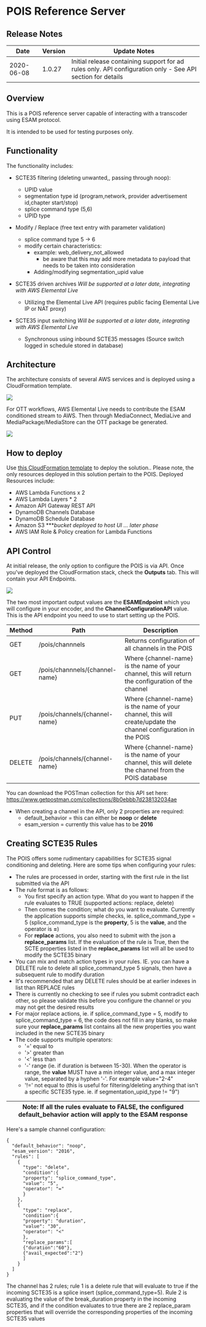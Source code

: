 # POIS Reference Server
## Release Notes
| Date         | Version | Update Notes |
|--------------|---------|--------------|
| 2020-06-08   | 1.0.27  | Initial release containing support for ad rules only. API configuration only - See API section for details

## Overview
This is a POIS reference server capable of interacting with a transcoder using ESAM protocol.

It is intended to be used for testing purposes only.

## Functionality
The functionality includes:
* SCTE35 filtering (deleting unwanted,, passing through noop):
    * UPID value
    * segmentation type id (program,network, provider advertisement id,chapter start/stop)
    * splice command type (5,6)
    * UPID type


* Modify / Replace (free text entry with parameter validation)
    * splice command type 5 → 6
    * modify certain characteristics:
        * example: web_delivery_not_allowed
            * be aware that this may add more metadata to payload that needs to be taken into consideration
        * Adding/modifying segmentation_upid value
* SCTE35 driven archives *Will be supported at a later date, integrating with AWS Elemental Live*
    * Utilizing the Elemental Live API (requires public facing Elemental Live IP or NAT proxy)
* SCTE35 input switching *Will be supported at a later date, integrating with AWS Elemental Live*
    * Synchronous using inbound SCTE35 messages (Source switch logged in schedule stored in database)

## Architecture
The architecture consists of several AWS services and is deployed using a CloudFormation template.

![](Architecture-pois-ref-server.png?width=60pc&classes=border,shadow)

For OTT workflows, AWS Elemental Live needs to contribute the ESAM conditioned stream to AWS. Then through MediaConnect, MediaLive and MediaPackage/MediaStore can the OTT package be generated.

![](Architecture-pois-ref-server-aws-video.png?width=60pc&classes=border,shadow)

## How to deploy
Use [this CloudFormation template](pois-ref-server.yaml) to deploy the solution.. Please note, the only resources deployed in this solution pertain to the POIS. Deployed Resources include:

* AWS Lambda Functions x 2
* AWS Lambda Layers * 2
* Amazon API Gateway REST API
* DynamoDB Channels Database
* DynamoDB Schedule Database
* Amazon S3 ****bucket deployed to host UI ... later phase*
* AWS IAM Role & Policy creation for Lambda Functions

## API Control
At initial release, the only option to configure the POIS is via API. Once you've deployed the CloudFormation stack, check the **Outputs** tab. This will contain your API Endpoints.

![](cloudformation-output.png?width=60pc&classes=border,shadow)

The two most important output values are the **ESAMEndpoint** which you will configure in your encoder, and the **ChannelConfigurationAPI** value.  This is the API endpoint you need to use to start setting up the POIS.

| Method  | Path             | Description |
|---------|------------------|-------------|
| GET     | /pois/channnels  | Returns configuration of all channels in the POIS |
| GET     | /pois/channnels/{channel-name} | Where {channel-name} is the name of your channel, this will return the configuration of the channel |
| PUT     | /pois/channels/{channel-name} | Where {channel-name} is the name of your channel, this will create/update the channel configuration in the POIS |
| DELETE  | /pois/channels/{channel-name} | Where {channel-name} is the name of your channel, this will delete the channel from the POIS database

You can download the POSTman collection for this API set here: https://www.getpostman.com/collections/8b0ebbb7d238132034ae

* When creating a channel in the API, only 2 properties are required:
    - default_behavior = this can either be **noop** or **delete**
    - esam_version = currently this value has to be **2016**

## Creating SCTE35 Rules
The POIS offers some rudimentary capabilities for SCTE35 signal conditioning and deleting. Here are some tips when configuring your rules:
* The rules are processed in order, starting with the first rule in the list submitted via the API
* The rule format is as follows:
  - You first specify an action type. What do you want to happen if the rule evaluates to TRUE (supported actions: replace, delete)
  - Then comes the condition; what do you want to evaluate. Currently the application supports simple checks, ie. splice_command_type = 5 (splice_command_type is the **property**, 5 is the **value**, and the operator is **=**)
  - For **replace** actions, you also need to submit with the json a **replace_params** list. If the evaluation of the rule is True, then the SCTE properties listed in the **replace_params** list will all be used to modify the SCTE35 binary  
* You can mix and match action types in your rules. IE. you can have a DELETE rule to delete all splice_command_type 5 signals, then have a subsequent rule to modify duration  
* It's recommended that any DELETE rules should be at earlier indexes in list than REPLACE rules
* There is currently no checking to see if rules you submit contradict each other, so please validate this before you configure the channel or you may not get the desired results
* For major replace actions, ie. if splice_command_type = 5, modify to splice_command_type = 6, the code does not fill in any blanks, so make sure your **replace_params** list contains all the new properties you want included in the new SCTE35 binary
* The code supports multiple operators:
  - '=' equal to
  - '>' greater than
  - '<' less than
  - '-' range (ie. if duration is between 15-30). When the operator is range, the **value** MUST have a min integer value, and a max integer value, separated by a hyphen '-'. For example value="2-4"
  - '!=' not equal to (this is useful for filtering/deleting anything that isn't a specific SCTE35 type. ie. if segmentation_upid_type != "9")


| Note: If all the rules evaluate to FALSE, the configured **default_behavior** action will apply to the ESAM response |
|----------|

Here's a sample channel configuration:

```
{
  "default_behavior": "noop",
  "esam_version": "2016",
  "rules": [
    {
      "type": "delete",
      "condition":{
      "property": "splice_command_type",
      "value": "5",
      "operator": "="
      }
    },
    {
      "type": "replace",
      "condition":{
      "property": "duration",
      "value": "30",
      "operator": "<"
      },
      "replace_params":[
      {"duration":"60"},
      {"avail_expected":"2"}
      ]
    }
  ]
}
```

The channel has 2 rules; rule 1 is a delete rule that will evaluate to true if the incoming SCTE35 is a splice insert (splice_command_type=5). Rule 2 is evaluating the value of the break_duration property in the incoming SCTE35, and if the condition evaluates to true there are 2 replace_param properties that will override the corresponding properties of the incoming SCTE35 values

